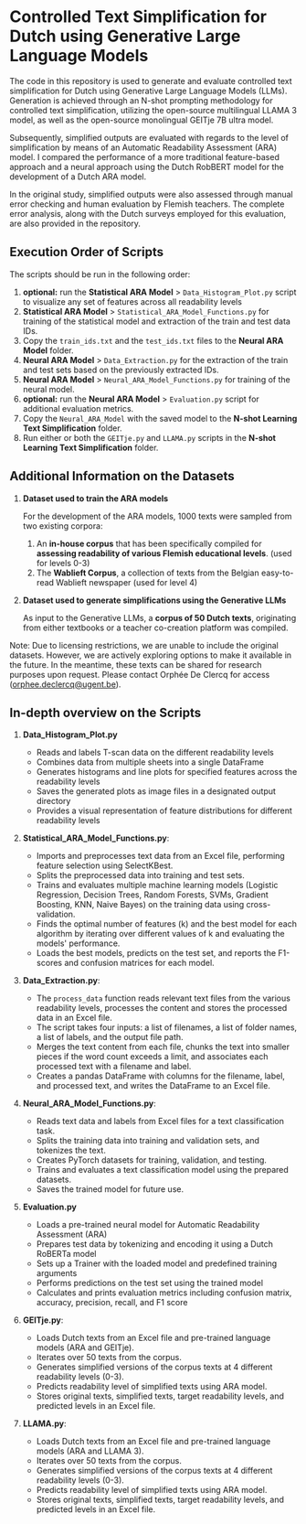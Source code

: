 # Controlled Text Simplification for Dutch using Generative Large Language Models 

The code in this repository is used to generate and evaluate controlled text simplification for Dutch using Generative Large Language Models (LLMs). Generation is achieved through an N-shot prompting methodology for controlled text simplification, utilizing the open-source multilingual LLAMA 3 model, as well as the open-source monolingual GEITje 7B ultra model. 

Subsequently, simplified outputs are evaluated with regards to the level of simplification by means of an Automatic Readability Assessment (ARA) model. I compared the performance of a more traditional feature-based approach and a neural approach using the Dutch RobBERT model for the development of a Dutch ARA model.

In the original study, simplified outputs were also assessed through manual error checking and human evaluation by Flemish teachers. The complete error analysis, along with the Dutch surveys employed for this evaluation, are also provided in the repository.

## Execution Order of Scripts

The scripts should be run in the following order:

1. **optional:** run the **Statistical ARA Model** > `Data_Histogram_Plot.py` script to visualize any set of features across all readability levels
2. **Statistical ARA Model** > `Statistical_ARA_Model_Functions.py` for training of the statistical model and extraction of the train and test data IDs.
3. Copy the `train_ids.txt` and the `test_ids.txt` files to the **Neural ARA Model** folder.
5. **Neural ARA Model** > `Data_Extraction.py` for the extraction of the train and test sets based on the previously extracted IDs.
6. **Neural ARA Model** > `Neural_ARA_Model_Functions.py` for training of the neural model.
7. **optional:** run the **Neural ARA Model** > `Evaluation.py` script for additional evaluation metrics. 
8. Copy the `Neural_ARA_Model` with the saved model to the **N-shot Learning Text Simplification** folder.
9. Run either or both the `GEITje.py` and `LLAMA.py` scripts in the **N-shot Learning Text Simplification** folder.

## Additional Information on the Datasets

1. **Dataset used to train the ARA models**

    For the development of the ARA models, 1000 texts were sampled from two existing corpora:
        
    1. An **in-house corpus** that has been specifically compiled for **assessing readability of various Flemish educational levels**. (used for levels 0-3)
    2. The **Wablieft Corpus**, a collection of texts from the Belgian easy-to-read Wablieft newspaper (used for level 4)
  
2. **Dataset used to generate simplifications using the Generative LLMs**

    As input to the Generative LLMs, a **corpus of 50 Dutch texts**, originating from either textbooks or a teacher co-creation platform was compiled. 

Note: Due to licensing restrictions, we are unable to include the original datasets. However, we are actively exploring options to make it available in the future. In the meantime, these texts can be shared for research purposes upon request. Please contact Orphée De Clercq for access (orphee.declercq@ugent.be).

## In-depth overview on the Scripts

1. **Data_Histogram_Plot.py**
    - Reads and labels T-scan data on the different readability levels
    - Combines data from multiple sheets into a single DataFrame
    - Generates histograms and line plots for specified features across the readability levels
    - Saves the generated plots as image files in a designated output directory
    - Provides a visual representation of feature distributions for different readability levels

2. **Statistical_ARA_Model_Functions.py**:
    - Imports and preprocesses text data from an Excel file, performing feature selection using SelectKBest.
    - Splits the preprocessed data into training and test sets.
    - Trains and evaluates multiple machine learning models (Logistic Regression, Decision Trees, Random Forests, SVMs, Gradient Boosting, KNN, Naive Bayes) on the training data using cross-validation.
    - Finds the optimal number of features (k) and the best model for each algorithm by iterating over different values of k and evaluating the models' performance.
    - Loads the best models, predicts on the test set, and reports the F1-scores and confusion matrices for each model.

3. **Data_Extraction.py**:
    - The `process_data` function reads relevant text files from the various readability levels, processes the content and stores the processed data in an Excel file.
    - The script takes four inputs: a list of filenames, a list of folder names, a list of labels, and the output file path.
    - Merges the text content from each file, chunks the text into smaller pieces if the word count exceeds a limit, and associates each processed text with a filename and label.
    - Creates a pandas DataFrame with columns for the filename, label, and processed text, and writes the DataFrame to an Excel file.

4. **Neural_ARA_Model_Functions.py**:
    - Reads text data and labels from Excel files for a text classification task.
    - Splits the training data into training and validation sets, and tokenizes the text.
    - Creates PyTorch datasets for training, validation, and testing.
    - Trains and evaluates a text classification model using the prepared datasets.
    - Saves the trained model for future use.

5. **Evaluation.py**
    - Loads a pre-trained neural model for Automatic Readability Assessment (ARA)
    - Prepares test data by tokenizing and encoding it using a Dutch RoBERTa model
    - Sets up a Trainer with the loaded model and predefined training arguments
    - Performs predictions on the test set using the trained model
    - Calculates and prints evaluation metrics including confusion matrix, accuracy, precision, recall, and F1 score

6. **GEITje.py**:
    - Loads Dutch texts from an Excel file and pre-trained language models (ARA and GEITje).
    - Iterates over 50 texts from the corpus.
    - Generates simplified versions of the corpus texts at 4 different readability levels (0-3).
    - Predicts readability level of simplified texts using ARA model.
    - Stores original texts, simplified texts, target readability levels, and predicted levels in an Excel file.

7. **LLAMA.py**:
    - Loads Dutch texts from an Excel file and pre-trained language models (ARA and LLAMA 3).
    - Iterates over 50 texts from the corpus.
    - Generates simplified versions of the corpus texts at 4 different readability levels (0-3).
    - Predicts readability level of simplified texts using ARA model.
    - Stores original texts, simplified texts, target readability levels, and predicted levels in an Excel file.
